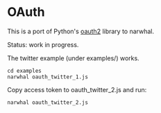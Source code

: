 OAuth
=====

This is a port of Python's [oauth2][1] library to narwhal.

Status: work in progress.

The twitter example (under examples/) works.

    cd examples
    narwhal oauth_twitter_1.js

Copy access token to oauth_twitter_2.js and run:

    narwhal oauth_twitter_2.js


[1]:http://github.com/simplegeo/python-oauth2
